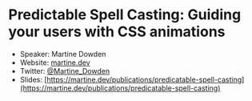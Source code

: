 # Predictable Spell Casting: Guiding your users with CSS animations

* Speaker: Martine Dowden
* Website: [martine.dev](https://martine.dev)
* Twitter: [@Martine_Dowden](https://twitter.com/Martine_Dowden)
* Slides: [https://martine.dev/publications/predicatable-spell-casting](https://martine.dev/publications/predicatable-spell-casting)
